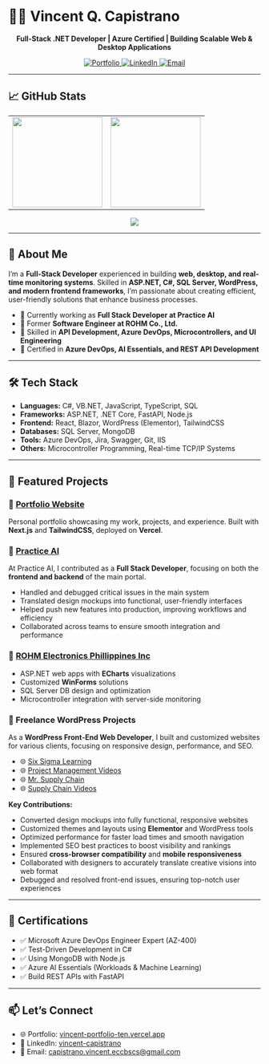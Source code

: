 # 👨‍💻 Vincent Q. Capistrano  

<p align="center">
  <strong>Full-Stack .NET Developer | Azure Certified | Building Scalable Web & Desktop Applications</strong>
</p>

<p align="center">
  <a href="https://vincent-portfolio-ten.vercel.app/">
    <img src="https://img.shields.io/badge/Portfolio-Visit-blue" alt="Portfolio" />
  </a>
  <a href="https://www.linkedin.com/in/vincent-capistrano-0884122b3">
    <img src="https://img.shields.io/badge/LinkedIn-Connect-lightgrey" alt="LinkedIn" />
  </a>
  <a href="mailto:capistrano.vincent.eccbscs@gmail.com">
    <img src="https://img.shields.io/badge/Email-Contact-green" alt="Email" />
  </a>
</p>  

---

## 📈 GitHub Stats  

<table>
  <tr>
    <td>
      <img src="https://github-readme-stats.vercel.app/api?username=vincent-capistrano&show_icons=true&theme=tokyonight" height="180px"/>
    </td>
    <td>
      <img src="https://streak-stats.demolab.com?user=vincent-capistrano&theme=tokyonight" height="180px"/>
    </td>
  </tr>
</table>

<p align="center">
  <img src="https://github-readme-activity-graph.vercel.app/graph?username=vincent-capistrano&theme=tokyo-night" />
</p>

---

## 🚀 About Me  

I’m a **Full-Stack Developer** experienced in building **web, desktop, and real-time monitoring systems**. Skilled in **ASP.NET, C#, SQL Server, WordPress, and modern frontend frameworks**, I’m passionate about creating efficient, user-friendly solutions that enhance business processes.  

- 🔹 Currently working as **Full Stack Developer at Practice AI**  
- 🔹 Former **Software Engineer at ROHM Co., Ltd.**  
- 🔹 Skilled in **API Development, Azure DevOps, Microcontrollers, and UI Engineering**  
- 🔹 Certified in **Azure DevOps, AI Essentials, and REST API Development**  

---

## 🛠️ Tech Stack  

- **Languages:** C#, VB.NET, JavaScript, TypeScript, SQL  
- **Frameworks:** ASP.NET, .NET Core, FastAPI, Node.js  
- **Frontend:** React, Blazor, WordPress (Elementor), TailwindCSS  
- **Databases:** SQL Server, MongoDB  
- **Tools:** Azure DevOps, Jira, Swagger, Git, IIS  
- **Others:** Microcontroller Programming, Real-time TCP/IP Systems  

---

## 📌 Featured Projects  

### 🔹 [Portfolio Website](https://vincent-portfolio-ten.vercel.app/)  
Personal portfolio showcasing my work, projects, and experience. Built with **Next.js** and **TailwindCSS**, deployed on **Vercel**.  

### 🔹 [Practice AI](https://lawpractice.ai/)  
At Practice AI, I contributed as a **Full Stack Developer**, focusing on both the **frontend and backend** of the main portal.  

-  Handled and debugged critical issues in the main system  
-  Translated design mockups into functional, user-friendly interfaces  
-  Helped push new features into production, improving workflows and efficiency  
-  Collaborated across teams to ensure smooth integration and performance  

### 🔹 [ROHM Electronics Phillippines Inc](https://micro.rohm.com/en/repi/)
- ASP.NET web apps with **ECharts** visualizations  
- Customized **WinForms** solutions  
- SQL Server DB design and optimization  
- Microcontroller integration with server-side monitoring  

### 🔹 Freelance WordPress Projects  
As a **WordPress Front-End Web Developer**, I built and customized websites for various clients, focusing on responsive design, performance, and SEO.  

- 🌐 [Six Sigma Learning](https://sixsigmalearning.com)  
- 🌐 [Project Management Videos](https://projectmanagementvideos.com)  
- 🌐 [Mr. Supply Chain](https://mrsupplychain.com)  
- 🌐 [Supply Chain Videos](https://supplychainvideos.com)  

**Key Contributions:**  
- Converted design mockups into fully functional, responsive websites  
- Customized themes and layouts using **Elementor** and WordPress tools  
- Optimized performance for faster load times and smooth navigation  
- Implemented SEO best practices to boost visibility and rankings  
- Ensured **cross-browser compatibility** and **mobile responsiveness**  
- Collaborated with designers to accurately translate creative visions into web format  
- Debugged and resolved front-end issues, ensuring top-notch user experiences 

---

## 📜 Certifications  

- ✅ Microsoft Azure DevOps Engineer Expert (AZ-400)  
- ✅ Test-Driven Development in C#  
- ✅ Using MongoDB with Node.js  
- ✅ Azure AI Essentials (Workloads & Machine Learning)  
- ✅ Build REST APIs with FastAPI  

---

## 📫 Let’s Connect  

- 🌐 Portfolio: [vincent-portfolio-ten.vercel.app](https://vincent-portfolio-ten.vercel.app/)  
- 💼 LinkedIn: [vincent-capistrano](https://www.linkedin.com/in/vincent-capistrano-0884122b3)  
- 📧 Email: [capistrano.vincent.eccbscs@gmail.com](mailto:capistrano.vincent.eccbscs@gmail.com)  

